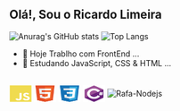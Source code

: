 ## Olá!, Sou o Ricardo Limeira
![Anurag's GitHub stats](https://github-readme-stats.vercel.app/api?username=ricardolimeira&show_icons=true&theme=dark)
![Top Langs](https://github-readme-stats.vercel.app/api/top-langs/?username=anuraghazra&dracula_progress=true)
- 🔭 Hoje Trablho com FrontEnd ...
- 🌱 Estudando JavaScript, CSS & HTML ...
 
<div style="display: incline_block"><br>
  <img align="center" alt="Rafa-Js" height="30" width="40" src="https://raw.githubusercontent.com/devicons/devicon/master/icons/javascript/javascript-plain.svg">
  <img align="center" alt="Rafa-HTML" height="30" width="40" src="https://raw.githubusercontent.com/devicons/devicon/master/icons/html5/html5-original.svg">
  <img align="center" alt="Rafa-CSS" height="30" width="40" src="https://raw.githubusercontent.com/devicons/devicon/master/icons/css3/css3-original.svg">
  <img align="center" alt="Rafa-Csharp" height="30" width="40" src="https://raw.githubusercontent.com/devicons/devicon/master/icons/csharp/csharp-original.svg">
  <img align="center" alt="Rafa-Nodejs" height="30" width="40" src="https://cdn.jsdelivr.net/gh/devicons/devicon/icons/nodejs/nodejs-plain.svg">
</div>         
